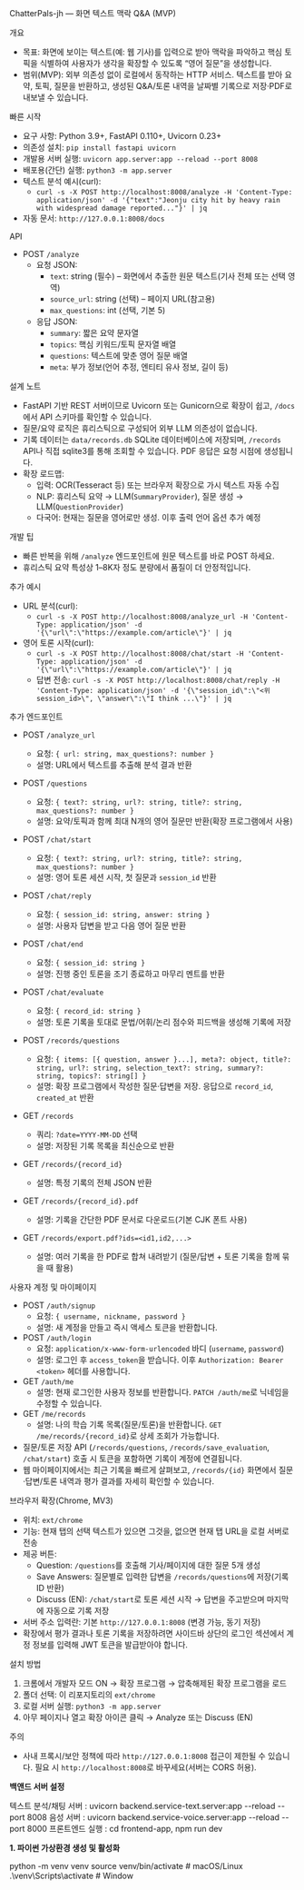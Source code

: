 ChatterPals-jh — 화면 텍스트 맥락 Q&A (MVP)

개요
- 목표: 화면에 보이는 텍스트(예: 웹 기사)를 입력으로 받아 맥락을 파악하고 핵심 토픽을 식별하여 사용자가 생각을 확장할 수 있도록 “영어 질문”을 생성합니다.
- 범위(MVP): 외부 의존성 없이 로컬에서 동작하는 HTTP 서비스. 텍스트를 받아 요약, 토픽, 질문을 반환하고, 생성된 Q&A/토론 내역을 날짜별 기록으로 저장·PDF로 내보낼 수 있습니다.

빠른 시작
- 요구 사항: Python 3.9+, FastAPI 0.110+, Uvicorn 0.23+
- 의존성 설치: `pip install fastapi uvicorn`
- 개발용 서버 실행: `uvicorn app.server:app --reload --port 8008`
- 배포용(간단) 실행: `python3 -m app.server`
- 텍스트 분석 예시(curl):
  - `curl -s -X POST http://localhost:8008/analyze -H 'Content-Type: application/json' -d '{"text":"Jeonju city hit by heavy rain with widespread damage reported..."}' | jq`
- 자동 문서: `http://127.0.0.1:8008/docs`

API
- POST `/analyze`
  - 요청 JSON:
    - `text`: string (필수) – 화면에서 추출한 원문 텍스트(기사 전체 또는 선택 영역)
    - `source_url`: string (선택) – 페이지 URL(참고용)
    - `max_questions`: int (선택, 기본 5)
  - 응답 JSON:
    - `summary`: 짧은 요약 문자열
    - `topics`: 핵심 키워드/토픽 문자열 배열
    - `questions`: 텍스트에 맞춘 영어 질문 배열
    - `meta`: 부가 정보(언어 추정, 엔티티 유사 정보, 길이 등)

설계 노트
- FastAPI 기반 REST 서버이므로 Uvicorn 또는 Gunicorn으로 확장이 쉽고, `/docs`에서 API 스키마를 확인할 수 있습니다.
- 질문/요약 로직은 휴리스틱으로 구성되어 외부 LLM 의존성이 없습니다.
- 기록 데이터는 `data/records.db` SQLite 데이터베이스에 저장되며, `/records` API나 직접 sqlite3를 통해 조회할 수 있습니다. PDF 응답은 요청 시점에 생성됩니다.
- 확장 로드맵:
  - 입력: OCR(Tesseract 등) 또는 브라우저 확장으로 가시 텍스트 자동 수집
  - NLP: 휴리스틱 요약 → LLM(`SummaryProvider`), 질문 생성 → LLM(`QuestionProvider`)
  - 다국어: 현재는 질문을 영어로만 생성. 이후 출력 언어 옵션 추가 예정

개발 팁
- 빠른 반복을 위해 `/analyze` 엔드포인트에 원문 텍스트를 바로 POST 하세요.
- 휴리스틱 요약 특성상 1–8K자 정도 분량에서 품질이 더 안정적입니다.

추가 예시
- URL 분석(curl):
  - `curl -s -X POST http://localhost:8008/analyze_url -H 'Content-Type: application/json' -d '{\"url\":\"https://example.com/article\"}' | jq`
- 영어 토론 시작(curl):
  - `curl -s -X POST http://localhost:8008/chat/start -H 'Content-Type: application/json' -d '{\"url\":\"https://example.com/article\"}' | jq`
  - 답변 전송: `curl -s -X POST http://localhost:8008/chat/reply -H 'Content-Type: application/json' -d '{\"session_id\":\"<위 session_id>\", \"answer\":\"I think ...\"}' | jq`

추가 엔드포인트
- POST `/analyze_url`
  - 요청: `{ url: string, max_questions?: number }`
  - 설명: URL에서 텍스트를 추출해 분석 결과 반환

- POST `/questions`
  - 요청: `{ text?: string, url?: string, title?: string, max_questions?: number }`
  - 설명: 요약/토픽과 함께 최대 N개의 영어 질문만 반환(확장 프로그램에서 사용)

- POST `/chat/start`
  - 요청: `{ text?: string, url?: string, title?: string, max_questions?: number }`
  - 설명: 영어 토론 세션 시작, 첫 질문과 `session_id` 반환

- POST `/chat/reply`
  - 요청: `{ session_id: string, answer: string }`
  - 설명: 사용자 답변을 받고 다음 영어 질문 반환

- POST `/chat/end`
  - 요청: `{ session_id: string }`
  - 설명: 진행 중인 토론을 조기 종료하고 마무리 멘트를 반환

- POST `/chat/evaluate`
  - 요청: `{ record_id: string }`
  - 설명: 토론 기록을 토대로 문법/어휘/논리 점수와 피드백을 생성해 기록에 저장

- POST `/records/questions`
  - 요청: `{ items: [{ question, answer }...], meta?: object, title?: string, url?: string, selection_text?: string, summary?: string, topics?: string[] }`
  - 설명: 확장 프로그램에서 작성한 질문·답변을 저장. 응답으로 `record_id`, `created_at` 반환

- GET `/records`
  - 쿼리: `?date=YYYY-MM-DD` 선택
  - 설명: 저장된 기록 목록을 최신순으로 반환

- GET `/records/{record_id}`
  - 설명: 특정 기록의 전체 JSON 반환

- GET `/records/{record_id}.pdf`
  - 설명: 기록을 간단한 PDF 문서로 다운로드(기본 CJK 폰트 사용)
- GET `/records/export.pdf?ids=<id1,id2,...>`
  - 설명: 여러 기록을 한 PDF로 합쳐 내려받기 (질문/답변 + 토론 기록을 함께 묶을 때 활용)

사용자 계정 및 마이페이지
- POST `/auth/signup`
  - 요청: `{ username, nickname, password }`
  - 설명: 새 계정을 만들고 즉시 액세스 토큰을 반환합니다.
- POST `/auth/login`
  - 요청: `application/x-www-form-urlencoded` 바디 (`username`, `password`)
  - 설명: 로그인 후 `access_token`을 받습니다. 이후 `Authorization: Bearer <token>` 헤더를 사용합니다.
- GET `/auth/me`
  - 설명: 현재 로그인한 사용자 정보를 반환합니다. `PATCH /auth/me`로 닉네임을 수정할 수 있습니다.
- GET `/me/records`
  - 설명: 나의 학습 기록 목록(질문/토론)을 반환합니다. `GET /me/records/{record_id}`로 상세 조회가 가능합니다.
- 질문/토론 저장 API (`/records/questions`, `/records/save_evaluation`, `/chat/start`) 호출 시 토큰을 포함하면 기록이 계정에 연결됩니다.
- 웹 마이페이지에서는 최근 기록을 빠르게 살펴보고, `/records/{id}` 화면에서 질문·답변/토론 내역과 평가 결과를 자세히 확인할 수 있습니다.

브라우저 확장(Chrome, MV3)
- 위치: `ext/chrome`
- 기능: 현재 탭의 선택 텍스트가 있으면 그것을, 없으면 현재 탭 URL을 로컬 서버로 전송
- 제공 버튼:
  - Question: `/questions`를 호출해 기사/페이지에 대한 질문 5개 생성
  - Save Answers: 질문별로 입력한 답변을 `/records/questions`에 저장(기록 ID 반환)
  - Discuss (EN): `/chat/start`로 토론 세션 시작 → 답변을 주고받으며 마지막에 자동으로 기록 저장
- 서버 주소 입력란: 기본 `http://127.0.0.1:8008` (변경 가능, 동기 저장)
- 확장에서 평가 결과나 토론 기록을 저장하려면 사이드바 상단의 로그인 섹션에서 계정 정보를 입력해 JWT 토큰을 발급받아야 합니다.

설치 방법
1) 크롬에서 개발자 모드 ON → 확장 프로그램 → 압축해제된 확장 프로그램을 로드
2) 폴더 선택: 이 리포지토리의 `ext/chrome`
3) 로컬 서버 실행: `python3 -m app.server`
4) 아무 페이지나 열고 확장 아이콘 클릭 → Analyze 또는 Discuss (EN)

주의
- 사내 프록시/보안 정책에 따라 `http://127.0.0.1:8008` 접근이 제한될 수 있습니다. 필요 시 `http://localhost:8008`로 바꾸세요(서버는 CORS 허용).


<aside>

**백앤드 서버 설정**

텍스트 분석/채팅 서버 : uvicorn backend.service-text.server:app --reload --port 8008
음성 서버 : uvicorn backend.service-voice.server:app --reload --port 8000
프론트엔드 실행 : cd frontend-app, npm run dev

</aside>

<aside>

**1. 파이썬 가상환경 생성 및 활성화**

python -m venv venv
source venv/bin/activate  # macOS/Linux
.\venv\Scripts\activate    # Window

</aside>